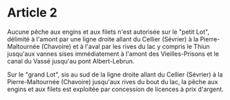 # Article 2

Aucune pêche aux engins et aux filets n'est autorisée sur le "petit Lot", délimité à l'amont par une ligne droite allant du Cellier (Sévrier) à la Pierre-Maltournée (Chavoire) et à l'aval par les rives du lac y compris le Thiun jusqu'aux vannes sises immédiatement à l'amont des Vieilles-Prisons et le canal du Vassé jusqu'au pont Albert-Lebrun.

Sur le "grand Lot", sis au sud de la ligne droite allant du Cellier (Sévrier) à la Pierre-Maltournée (Chavoire) jusqu'aux rives du bout du lac, la pêche aux engins et aux filets est exploitée par concession de licences à prix d'argent.
